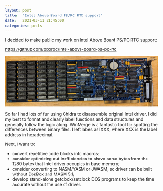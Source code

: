 ```yaml
---
layout: post
title:  "Intel Above Board PS/PC RTC support"
date:   2021-03-11 21:45:00
categories: posts
---
```


I decided to make public my work on Intel Above Board PS/PC RTC support:

<https://github.com/oboroc/intel-above-board-ps-pc-rtc>

![Intel Above Board PS/PC card photo](/img/2021-03-11-intel-above-board-ps-pc-rtc-support.jpg)

So far I had lots of fun using Ghidra to disassemble original Intel driver.
I did my best to format and clearly label functions and data structures and generally follow the logic along.
WinMerge is a fantastic tool for spotting the differences between binary files.
I left labes as lXXX, where XXX is the label address in hexadecimal.

Next, I want to:

- convert repetitive code blocks into macros;
- consider optimizing out inefficiencies to shave some bytes from the 1280 bytes that Intel driver occupies in base memory;
- consider converting to NASM/YASM or JWASM, so driver can be built without DosBox and MASM 5.1;
- develop stand-alone getclock/setclock DOS programs to keep the time accurate without the use of driver.
